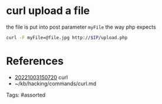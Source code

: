 # curl upload a file
the file is put into post parameter `myFile` the way php expects
```bash
curl -F myFile=@file.jpg http://$IP/upload.php
```

# References
- [20221003150720](/zet/20221003150720/) curl
- ~/kb/hacking/commands/curl.md

Tags:
    #assorted


